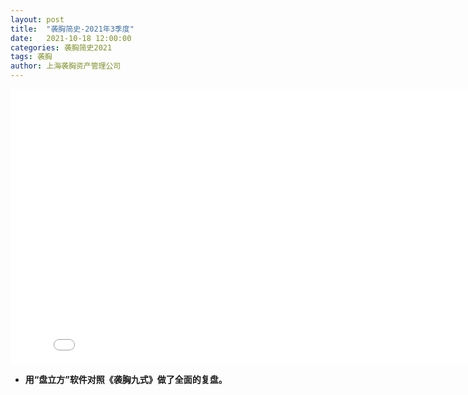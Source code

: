 ```yaml
---
layout: post
title:  "袭胸简史-2021年3季度"
date:   2021-10-18 12:00:00
categories: 袭胸简史2021
tags: 袭胸
author: 上海袭胸资产管理公司
---
```


<iframe frameborder="0" width="825" height="440" iframe src="//player.bilibili.com/player.html?aid=18808058&bvid=BV1vW411e7Z7&cid=30675519&page=1" scrolling="no" border="0" frameborder="no" framespacing="0" allowfullscreen="true"> </iframe>

* **用“盘立方”软件对照《袭胸九式》做了全面的复盘。**
